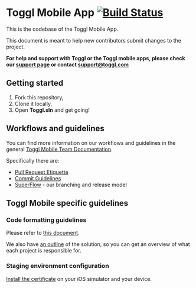 # Toggl Mobile App [![Build Status](https://app.bitrise.io/app/31fd88fdcf5f2329/status.svg?token=Tv76Nt2zEuMJNnmlfoWrjw&branch=develop)](https://app.bitrise.io/app/31fd88fdcf5f2329)

This is the codebase of the Toggl Mobile App.

This document is meant to help new contributors submit changes to the project.

**For help and support with Toggl or the Toggl mobile apps, please check our [support page](https://support.toggl.com/ "Toggl Help & Support") or contact support@toggl.com**


## Getting started

1. Fork this repository,
2. Clone it locally,
3. Open **Toggl.sln** and get going!

## Workflows and guidelines

You can find more information on our workflows and guidelines in the general [Toggl Mobile Team Documentation](https://github.com/toggl/mobile-docs "Toggl Mobile Team Documentation").

Specifically there are:
- [Pull Request Etiquette](https://github.com/toggl/mobile-docs/blob/develop/pull-request-etiquette.md "Pull Request Etiquette")
- [Commit Guidelines](https://github.com/toggl/mobile-docs/blob/develop/commit-guidelines.md "Commit Guidelines") 
- [SuperFlow](https://github.com/toggl/mobile-docs/blob/develop/superflow.md "SuperFlow: Toggl Mobile's branching work flow") - our branching and release model

## Toggl Mobile specific guidelines

### Code formatting guidelines

Please refer to [this document](https://github.com/toggl/mobileapp/blob/develop/docs/style-guide.md "Toggl Mobile's code formatting guidelines").

We also have [an outline](https://github.com/toggl/mobileapp/blob/develop/docs/solution-outline.md "Toggl Mobile App Solution Outline") of the solution, so you can get an overview of what each project is responsible for.

### Staging environment configuration

[Install the certificate](https://github.com/toggl/mobileapp/blob/develop/docs/certificate.md "Certificate for staging") on your iOS simulator and your device.